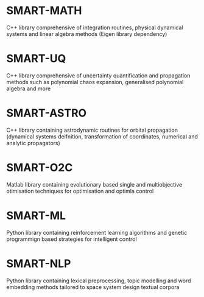 # SMART-MATH
C++ library comprehensive of integration routines, physical dynamical systems and linear algebra methods (Eigen library dependency)

# SMART-UQ
C++ library comprehensive of uncertainty quantification and propagation methods such as polynomial chaos expansion, generalised polynomial algebra and more

# SMART-ASTRO
C++ library containing astrodynamic routines for orbital propagation (dynamical systems deifnition, transformation of coordinates, numerical and analytic propagators)

# SMART-O2C
Matlab library containing evolutionary based single and multiobjective otimisation techniques for optimisation and optimla control

# SMART-ML
Python library containing reinforcement learning algorithms and genetic programmign based strategies for intelligent control

# SMART-NLP
Python library containing lexical preprocessing, topic modelling and word embedding methods tailored to space system design textual corpora
